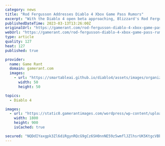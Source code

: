 ```yaml
---
category: news
title: "Rod Fergusson Addresses Diablo 4 Xbox Game Pass Rumors"
excerpt: "With the Diablo 4 open beta approaching, Blizzard's Rod Fergusson addresses recent rumors indicating that the game will be coming to Xbox Game Pass."
publishedDateTime: 2023-03-13T13:26:00Z
originalUrl: "https://gamerant.com/rod-fergusson-diablo-4-xbox-game-pass-rumors/"
webUrl: "https://gamerant.com/rod-fergusson-diablo-4-xbox-game-pass-rumors/"
type: article
quality: 127
heat: 127
published: true

provider:
  name: Game Rant
  domain: gamerant.com
  images:
    - url: "https://smartableai.github.io/diablo4/assets/images/organizations/gamerant.com-50x50.jpg"
      width: 50
      height: 50

topics:
  - Diablo 4

images:
  - url: "https://static0.gamerantimages.com/wordpress/wp-content/uploads/2023/03/diablo-4-xbox-game-pass-rumors.jpg"
    width: 1800
    height: 900
    isCached: true

secured: "NQDdIYaxgpk3Zl6diRgynRQcG9gCz6SH0nnNE59z5wmflJZlhsrUK5KtgcVBbXFiF7CvEvNw4dLab+cQA/IZ9R7xddF2Mxg8IafIPMfwNojXUj4zXRTGRhEumydi2Of38RwImbmONZsxN9+A78JD3dAau/yjcS3AWNdMIrZTlsgzG6FlxOyDIsvfvTPE5Cy7CfGwFhxm5BUZZHWmPzlq+m+sbbzW2H7t72q/w36HT50cF5lvGDbRpW3i3hl+CaqugZnibL/iYTLFCz73OAN8QYWXjGFY71jaK2iZ2RPcBCdasth9Lsa3jHY9X1UIgtMP9T9dg3+4f0Qc2mtXLc/7hvsKKqgQZZmG2TkZA54CYI4=;NwOfYJrllXzJr/+4v8y+zA=="
---
```


